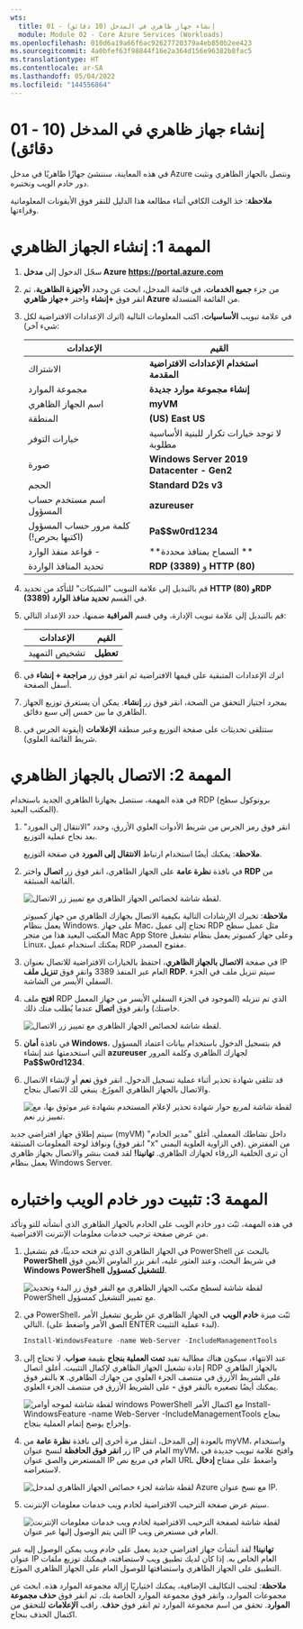 ```yaml
---
wts:
  title: 01 - إنشاء جهاز ظاهري في المدخل (10 دقائق)
  module: Module 02 - Core Azure Services (Workloads)
ms.openlocfilehash: 010d6a19a66f6ac92627720379a4eb850b2ee423
ms.sourcegitcommit: 4a0bfef63f98844f16e2a364d156e96382b8fac5
ms.translationtype: HT
ms.contentlocale: ar-SA
ms.lasthandoff: 05/04/2022
ms.locfileid: "144556864"
---
```

# <a name="01---create-a-virtual-machine-in-the-portal-10-min"></a>01 - إنشاء جهاز ظاهري في المدخل (10 دقائق)

في هذه المعاينة، سننشئ جهازًا ظاهريًا في مدخل Azure ونتصل بالجهاز الظاهري ونثبت دور خادم الويب ونختبره. 

**ملاحظة**: خذ الوقت الكافي أثناء مطالعة هذا الدليل للنقر فوق الأيقونات المعلوماتية وقراءتها. 

# <a name="task-1-create-the-virtual-machine"></a>المهمة 1: إنشاء الجهاز الظاهري 
1. سجّل الدخول إلى **مدخل Azure https://portal.azure.com**

3. من جزء **جميع الخدمات**، في قائمة المدخل، ابحث عن وحدد **الأجهزة الظاهرية**، ثم انقر فوق **+إنشاء** واختر **+جهاز ظاهري Azure** من القائمة المنسدلة.

4. في علامة تبويب **الأساسيات**، اكتب المعلومات التالية (اترك الإعدادات الافتراضية لكل شيء آخر):

    | الإعدادات | القيم |
    |  -- | -- |
    | الاشتراك | **استخدام الإعدادات الافتراضية المقدمة** |
    | مجموعة الموارد | **إنشاء مجموعة موارد جديدة** |
    | اسم الجهاز الظاهري | **myVM** |
    | المنطقة | **(US) East US**|
    | خيارات التوفر | لا توجد خيارات تكرار للبنية الأساسية مطلوبة|
    | صورة | **Windows Server 2019 Datacenter - Gen2**|
    | الحجم | **Standard D2s v3**|
    | اسم مستخدم حساب المسؤول | **azureuser** |
    | كلمة مرور حساب المسؤول (اكتبها بحرص!) | **Pa$$w0rd1234**|
    | قواعد منفذ الوارد - | **السماح بمنافذ محددة **|
    | تحديد المنافذ الواردة | **RDP (3389)** و **HTTP (80)**| 

5. قم بالتبديل إلى علامة التبويب "الشبكات" للتأكد من تحديد **HTTP (80) وRDP (3389)** في القسم **تحديد منافذ الوارد**.

6. قم بالتبديل إلى علامة تبويب الإدارة، وفي قسم **المراقبة** ضمنها، حدد الإعداد التالي:

    | الإعدادات | القيم |
    | -- | -- |
    | تشخيص التمهيد | **تعطيل**|

7. اترك الإعدادات المتبقية على قيمها الافتراضية ثم انقر فوق زر **مراجعة + إنشاء** في أسفل الصفحة.

8. بمجرد اجتياز التحقق من الصحة، انقر فوق زر **إنشاء**. يمكن أن يستغرق توزيع الجهاز الظاهري ما بين خمس إلى سبع دقائق.

9. ستتلقى تحديثات على صفحة التوزيع وعبر منطقة **الإعلامات** (أيقونة الجرس في شريط القائمة العلوي).

# <a name="task-2-connect-to-the-virtual-machine"></a>المهمة 2: الاتصال بالجهاز الظاهري

في هذه المهمة، سنتصل بجهازنا الظاهري الجديد باستخدام RDP (بروتوكول سطح المكتب البعيد). 

1. انقر فوق رمز الجرس من شريط الأدوات العلوي الأزرق، وحدد "الانتقال إلى المورد" بعد نجاح عملية التوزيع. 

    **ملاحظة**: يمكنك أيضًا استخدام ارتباط **الانتقال إلى المورد** في صفحة التوزيع. 

2. في نافذة **نظرة عامة** على الجهاز الظاهري، انقر فوق زر **اتصال** واختر **RDP** من القائمة المنبثقة.

    ![لقطة شاشة لخصائص الجهاز الظاهري مع تمييز زر الاتصال.](../images/0101.png)

    **ملاحظة**: تخبرك الإرشادات التالية بكيفية الاتصال بجهازك الظاهري من جهاز كمبيوتر يعمل بنظام Windows. على جهاز Mac، تحتاج إلى عميل RDP مثل عميل سطح المكتب البعيد هذا من متجر Mac App Store وعلى جهاز كمبيوتر يعمل بنظام تشغيل Linux، يمكنك استخدام عميل RDP مفتوح المصدر.

2. في صفحة **الاتصال بالجهاز الظاهري**، احتفظ بالخيارات الافتراضية للاتصال بعنوان IP العام عبر المنفذ 3389 وانقر فوق **تنزيل ملف RDP**. سيتم تنزيل ملف في الجزء السفلي الأيسر من الشاشة.

3. **افتح** ملف RDP الذي تم تنزيله (الموجود في الجزء السفلي الأيسر من جهاز المعمل خاصتك) وانقر فوق **اتصال** عندما يُطلب منك ذلك. 

    ![لقطة شاشة لخصائص الجهاز الظاهري مع تمييز زر الاتصال. ](../images/0102.png)

4. في نافذة **أمان Windows**، قم بتسجيل الدخول باستخدام بيانات اعتماد المسؤول التي استخدمتها عند إنشاء **azureuser** لجهازك الظاهري وكلمة المرور **Pa$$w0rd1234**. 

5. قد تتلقى شهادة تحذير أثناء عملية تسجيل الدخول. انقر فوق **نعم** أو لإنشاء الاتصال والاتصال بالجهاز الظاهري الموزَع. ينبغي لك الاتصال بنجاح.

    ![لقطة شاشة لمربع حوار شهادة تحذير لإعلام المستخدم بشهادة غير موثوق بها، مع تمييز زر نعم. ](../images/0104.png)

سيتم إطلاق جهاز افتراضي جديد (myVM) داخل نشاطك المعملي. أغلق "مدير الخادم" ونوافذ لوحة المعلومات المنبثقة (انقر فوق "x" في الزاوية العلوية اليمنى). من المفترض أن ترى الخلفية الزرقاء لجهازك الظاهري. **تهانينا!** لقد قمت بنشر والاتصال بجهاز ظاهري يعمل بنظام Windows Server. 

# <a name="task-3-install-the-web-server-role-and-test"></a>المهمة 3: تثبيت دور خادم الويب واختباره

في هذه المهمة، ثبّت دور خادم الويب على الخادم بالجهاز الظاهري الذي أنشأته للتو وتأكد من عرض صفحة ترحيب خدمات معلومات الإنترنت الافتراضية. 

1. في الجهاز الظاهري الذي تم فتحه حديثًا، قم بتشغيل PowerShell بالبحث عن **PowerShell** في شريط البحث، وعند العثور عليه، انقر بزر الماوس الأيمن فوق **Windows PowerShell** **للتشغيل كمسؤول**.

    ![لقطة شاشة لسطح مكتب الجهاز الظاهري مع النقر فوق زر البدء وتحديد PowerShell مع تمييز التشغيل كمسؤول.](../images/0105.png)

2. في PowerShell، ثبّت ميزة **خادم الويب** في الجهاز الظاهري عن طريق تشغيل الأمر التالي. (الصق الأمر واضغط على ENTER لبدء عملية التثبيت).

    ```PowerShell
    Install-WindowsFeature -name Web-Server -IncludeManagementTools
    ```
  
3. عند الانتهاء، سيكون هناك مطالبة تفيد **تمت العملية بنجاح** بقيمة **صواب**. لا تحتاج إلى إعادة تشغيل الجهاز الظاهري لإكمال التثبيت. أغلق اتصال RDP بالجهاز الظاهري بالنقر فوق **x** على الشريط الأزرق في منتصف الجزء العلوي من جهازك الظاهري. يمكنك أيضًا تصغيره بالنقر فوق **-** على الشريط الأزرق في منتصف الجزء العلوي.

    ![لقطة شاشة لموجه أوامر windows PowerShell مع اكتمال الأمر Install-WindowsFeature -name Web-Server -IncludeManagementTools بنجاح وإخراج يوضح إتمام العملية بنجاح.](../images/0106.png)

4. بالعودة إلى المدخل، انتقل مرة أخرى إلى نافذة **نظرة عامة** من myVM، واستخدام زر **انقر فوق الحافظة** لنسخ عنوان IP العام في myVM، وافتح علامة تبويب جديدة في المستعرض والصق عنوان IP العام في مربع نص URL واضغط على مفتاح **إدخال** لاستعراضه.

    ![لقطة شاشة لجزء خصائص الجهاز الظاهري لمدخل Azure مع نسخ عنوان IP.](../images/0107.png)

5. سيتم عرض صفحة الترحيب الافتراضية لخادم ويب خدمات معلومات الإنترنت.

    ![لقطة شاشة لصفحة الترحيب الافتراضية لخادم ويب خدمات معلومات الإنترنت التي يتم الوصول إليها عبر عنوان IP العام في مستعرض ويب.](../images/0108.png)

**تهانينا!** لقد أنشأتَ جهاز افتراضي جديد يعمل على خادم ويب يمكن الوصول إليه عبر عنوان IP العام الخاص به. إذا كان لديك تطبيق ويب لاستضافته، فيمكنك توزيع ملفات التطبيق على الجهاز الظاهري واستضافتها للوصول العام على الجهاز الظاهري الموزَع.


**ملاحظة**: لتجنب التكاليف الإضافية، يمكنك اختياريًا إزالة مجموعة الموارد هذه. ابحث عن مجموعات الموارد، وانقر فوق مجموعة الموارد الخاصة بك، ثم انقر فوق **حذف مجموعة الموارد**. تحقق من اسم مجموعة الموارد ثم انقر فوق **حذف**. راقب **الإعلامات** للتحقق من اكتمال الحذف بنجاح. 
